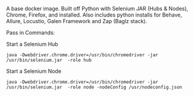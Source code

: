 A base docker image. Built off Python with Selenium JAR (Hubs & Nodes), Chrome, Firefox, and installed. Also includes python installs for Behave, Allure, Locustio, Galen Framework and Zap (Baglz stack).  


Pass in Commands:

Start a Selenium Hub
```
java -Dwebdriver.chrome.driver=/usr/bin/chromedriver -jar /usr/bin/selenium.jar  -role hub
```
Start a Selenium Node
```
java -Dwebdriver.chrome.driver=/usr/bin/chromedriver -jar /usr/bin/selenium.jar  -role node -nodeConfig /usr/nodeconfig.json
```
